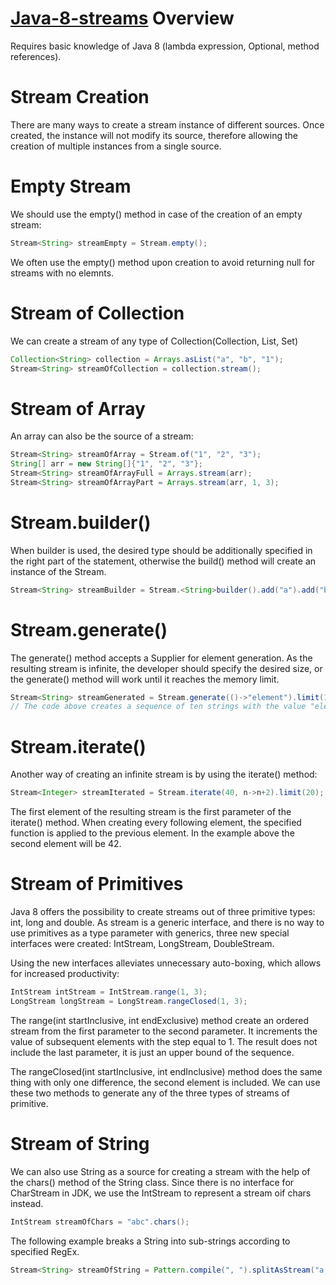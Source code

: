 [Java-8-streams](https://www.baeldung.com/java-8-streams)
Overview
========
Requires basic knowledge of Java 8 (lambda expression, Optional, method references).


Stream Creation
===============
There are many ways to create a stream instance of different sources. 
Once created, the instance will not modify its source, therefore allowing the creation of multiple instances from a single source.

Empty Stream
============
We should use the empty() method in case of the creation of an empty stream: 
```Java
Stream<String> streamEmpty = Stream.empty();
```

We often use the empty() method upon creation to avoid returning null for streams with no elemnts.

Stream of Collection
====================
We can create a stream of any type of Collection(Collection, List, Set)
```Java
Collection<String> collection = Arrays.asList("a", "b", "1");
Stream<String> streamOfCollection = collection.stream();
```

Stream of Array
===============
An array can also be the source of a stream:
```Java
Stream<String> streamOfArray = Stream.of("1", "2", "3");
String[] arr = new String[]{"1", "2", "3"};
Stream<String> streamOfArrayFull = Arrays.stream(arr);
Stream<String> streamOfArrayPart = Arrays.stream(arr, 1, 3);
```


Stream.builder()
================
When builder is used, the desired type should be additionally specified in the right part of the statement, 
otherwise the build() method will create an instance of the Stream<Object>.
```Java
Stream<String> streamBuilder = Stream.<String>builder().add("a").add("b").add("c").build();
```


Stream.generate()
=================
The generate() method accepts a Supplier<T> for element generation. As the resulting stream is infinite, 
the developer should specify the desired size, or the generate() method will work until it reaches the memory limit.
```Java
Stream<String> streamGenerated = Stream.generate(()->"element").limit(10);
// The code above creates a sequence of ten strings with the value "element"
```


Stream.iterate()
================
Another way of creating an infinite stream is by using the iterate() method:
```Java
Stream<Integer> streamIterated = Stream.iterate(40, n->n+2).limit(20);
```
The first element of the resulting stream is the first parameter of the iterate() method. 
When creating every following element, the specified function is applied to the previous element. In the example
above the second element will be 42.


Stream of Primitives
====================
Java 8 offers the possibility to create streams out of three primitive types: int, long and double.
As stream<T> is a generic interface, and there is no way to use primitives as a type parameter with generics, 
three new special interfaces were created: IntStream, LongStream, DoubleStream.


Using the new interfaces alleviates unnecessary auto-boxing, which allows for increased productivity:
```Java
IntStream intStream = IntStream.range(1, 3);
LongStream longStream = LongStream.rangeClosed(1, 3);
```
The range(int startInclusive, int endExclusive) method create an ordered stream from the first parameter to the second 
parameter. It increments the value of subsequent elements with the step equal to 1. The result does not include the last
parameter, it is just an upper bound of the sequence.

The rangeClosed(int startInclusive, int endInclusive) method does the same thing with only one difference, the second element
is included. We can use these two methods to generate any of the three types of streams of primitive. 


Stream of String
================
We can also use String as a source for creating a stream with the help of the chars() method of the String class.
Since there is no interface for CharStream in JDK, we use the IntStream to represent a stream oif chars instead.
```Java
IntStream streamOfChars = "abc".chars();
```
The following example breaks a String into sub-strings according to specified RegEx.
```Java
Stream<String> streamOfString = Pattern.compile(", ").splitAsStream("a, b, c");
```



